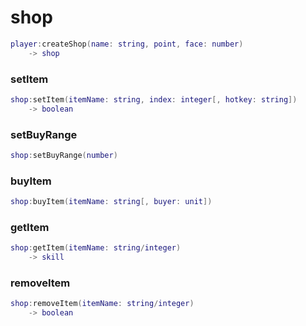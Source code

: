 # shop
```lua
player:createShop(name: string, point, face: number)
    -> shop
```

### setItem
```lua
shop:setItem(itemName: string, index: integer[, hotkey: string])
    -> boolean
```

### setBuyRange
```lua
shop:setBuyRange(number)
```

### buyItem
```lua
shop:buyItem(itemName: string[, buyer: unit])
```

### getItem
```lua
shop:getItem(itemName: string/integer)
    -> skill
```

### removeItem
```lua
shop:removeItem(itemName: string/integer)
    -> boolean
```
